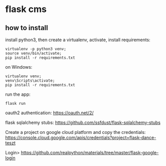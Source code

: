 
# flask cms

## how to install

install python3, then create a virtualenv, activate, install requirements:

```
virtualenv -p python3 venv;
source venv/bin/activate;
pip install -r requirements.txt
```

on Windows:
```
virtualenv venv;
venv\Scripts\activate;
pip install -r requirements.txt
```

run the app:

```
flask run
```

oauth2 authentication:
https://oauth.net/2/

flask sqlalchemy stubs:
https://github.com/ssfdust/flask-sqlalchemy-stubs


Create a project on google cloud platform and copy the credentials:
https://console.cloud.google.com/apis/credentials?project=flask-dance-teszt


Login>
https://github.com/realpython/materials/tree/master/flask-google-login
